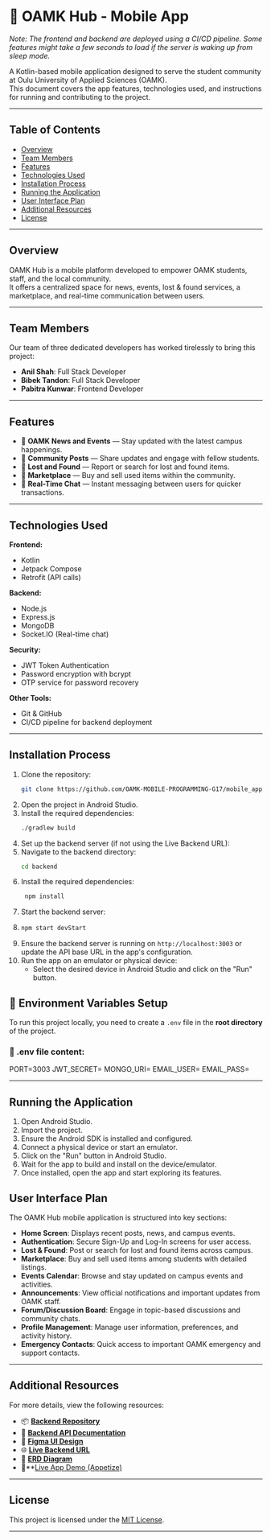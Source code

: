 # 📱 OAMK Hub - Mobile App

*Note: The frontend and backend are deployed using a CI/CD pipeline. Some features might take a few seconds to load if the server is waking up from sleep mode.*

A Kotlin-based mobile application designed to serve the student community at Oulu University of Applied Sciences (OAMK).  
This document covers the app features, technologies used, and instructions for running and contributing to the project.

---

## Table of Contents

- [Overview](#overview)
- [Team Members](#team-members)
- [Features](#features)
- [Technologies Used](#technologies-used)
- [Installation Process](#installation-process)
- [Running the Application](#running-the-application)
- [User Interface Plan](#user-interface-plan)
- [Additional Resources](#additional-resources)
- [License](#license)

---

## Overview

OAMK Hub is a mobile platform developed to empower OAMK students, staff, and the local community.  
It offers a centralized space for news, events, lost & found services, a marketplace, and real-time communication between users.

---

## Team Members

Our team of three dedicated developers has worked tirelessly to bring this project:

- **Anil Shah**: Full Stack Developer
- **Bibek Tandon**: Full Stack Developer
- **Pabitra Kunwar**: Frontend Developer

---

## Features

- 📰 **OAMK News and Events** — Stay updated with the latest campus happenings.
- 📢 **Community Posts** — Share updates and engage with fellow students.
- 🧥 **Lost and Found** — Report or search for lost and found items.
- 🛒 **Marketplace** — Buy and sell used items within the community.
- 💬 **Real-Time Chat** — Instant messaging between users for quicker transactions.

---

## Technologies Used

**Frontend:**
- Kotlin
- Jetpack Compose
- Retrofit (API calls)

**Backend:**
- Node.js
- Express.js
- MongoDB
- Socket.IO (Real-time chat)

**Security:**
- JWT Token Authentication
- Password encryption with bcrypt
- OTP service for password recovery

**Other Tools:**
- Git & GitHub
- CI/CD pipeline for backend deployment

---

## Installation Process

1. Clone the repository:
   ```bash
   git clone https://github.com/OAMK-MOBILE-PROGRAMMING-G17/mobile_app_oamk_hub.git

    ```
2. Open the project in Android Studio.
3. Install the required dependencies:
   ```bash
   ./gradlew build
   ```
4. Set up the backend server (if not using the Live Backend URL):
5. Navigate to the backend directory:
   ```bash
   cd backend
   ```
6. Install the required dependencies:
   ```bash
    npm install
    ```
7. Start the backend server:
8. ```bash
   npm start devStart
   ```
9. Ensure the backend server is running on `http://localhost:3003` or update the API base URL in the app's configuration.
10. Run the app on an emulator or physical device:
    - Select the desired device in Android Studio and click on the "Run" button.

## 🔐 Environment Variables Setup

To run this project locally, you need to create a `.env` file in the **root directory** of the project.

### 📄 .env file content:

PORT=3003 
JWT_SECRET=<Your selected secret key>
MONGO_URI=<Your MongoDB URL>
EMAIL_USER=<Your Email address>
EMAIL_PASS=<email Password>


---
## Running the Application
1. Open Android Studio.
2. Import the project.
3. Ensure the Android SDK is installed and configured.
4. Connect a physical device or start an emulator.
5. Click on the "Run" button in Android Studio.
6. Wait for the app to build and install on the device/emulator.
7. Once installed, open the app and start exploring its features.


## User Interface Plan

The OAMK Hub mobile application is structured into key sections:

- **Home Screen**: Displays recent posts, news, and campus events.
- **Authentication**: Secure Sign-Up and Log-In screens for user access.
- **Lost & Found**: Post or search for lost and found items across campus.
- **Marketplace**: Buy and sell used items among students with detailed listings.
- **Events Calendar**: Browse and stay updated on campus events and activities.
- **Announcements**: View official notifications and important updates from OAMK staff.
- **Forum/Discussion Board**: Engage in topic-based discussions and community chats.
- **Profile Management**: Manage user information, preferences, and activity history.
- **Emergency Contacts**: Quick access to important OAMK emergency and support contacts.

---
## Additional Resources

For more details, view the following resources:
- 📦 **[Backend Repository](https://github.com/OAMK-MOBILE-PROGRAMMING-G17/server_oamk_hub.git)**
- 📘 **[Backend API Documentation](https://github.com/OAMK-MOBILE-PROGRAMMING-G17/server_oamk_hub/blob/main/README.md)**
- 🎨 **[Figma UI Design](https://www.figma.com/design/Qw2xd2QoBAXQ7nHgqU0rCk/OAMK-Hub?node-id=52-79&p=f&t=ER8hZdAVFN4NXmS8-0)**
- 🌐 **[Live Backend URL](https://oamkhub-brdphqdjbbbyafag.northeurope-01.azurewebsites.net/)**
- 📘 **[ERD Diagram](https://unioulu-my.sharepoint.com/:w:/g/personal/t3kupa01_students_oamk_fi/ERyubn3tbl1Ii-D4zHq0OFABikLRK4t3JPQNjIt88Bl54A?e=UbUSrF)**
- 📱**[Live App Demo (Appetize)](https://appetize.io/app/b_svrcmppoecxzycjovep6wfhbee)
---

## License

This project is licensed under the [MIT License](LICENSE).

---

